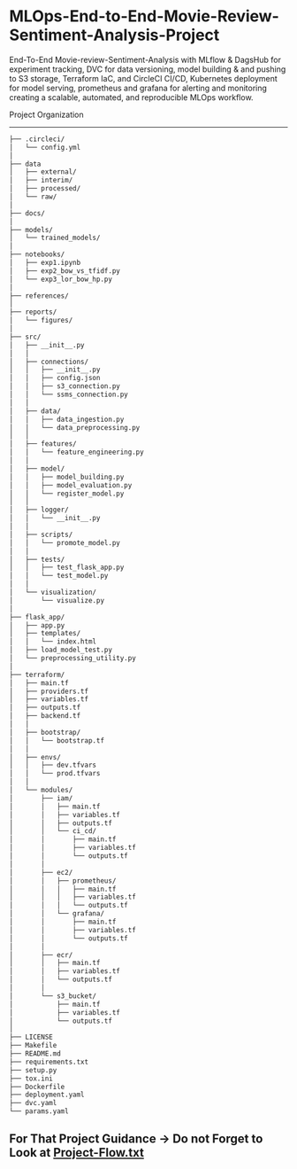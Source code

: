 # MLOps-End-to-End-Movie-Review-Sentiment-Analysis-Project

End-To-End Movie-review-Sentiment-Analysis with MLflow &amp; DagsHub for experiment tracking, DVC for data versioning, model building &amp; and pushing to S3 storage, Terraform IaC, and CircleCI CI/CD, Kubernetes deployment for model serving, prometheus and grafana for alerting and monitoring creating a scalable, automated, and reproducible MLOps workflow.

Project Organization

------------

```bash
├── .circleci/
│   └── config.yml
│
├── data
│   ├── external/
│   ├── interim/
│   ├── processed/
│   └── raw/
│
├── docs/
│
├── models/
│   └── trained_models/
│
├── notebooks/
│   ├── exp1.ipynb
│   ├── exp2_bow_vs_tfidf.py
│   └── exp3_lor_bow_hp.py
│
├── references/
│
├── reports/
│   └── figures/
│
├── src/
│   ├── __init__.py
│   │
│   ├── connections/
│   │   ├── __init__.py
│   │   ├── config.json
│   │   ├── s3_connection.py
│   │   └── ssms_connection.py
│   │
│   ├── data/
│   │   ├── data_ingestion.py
│   │   └── data_preprocessing.py
│   │
│   ├── features/
│   │   └── feature_engineering.py
│   │
│   ├── model/
│   │   ├── model_building.py
│   │   ├── model_evaluation.py
│   │   └── register_model.py
│   │
│   ├── logger/
│   │   └── __init__.py
│   │
│   ├── scripts/
│   │   └── promote_model.py
│   │
│   ├── tests/
│   │   ├── test_flask_app.py
│   │   └── test_model.py
│   │
│   └── visualization/
│       └── visualize.py
│
├── flask_app/
│   ├── app.py
│   ├── templates/
│   │   └── index.html
│   ├── load_model_test.py
│   └── preprocessing_utility.py
│
├── terraform/
│   ├── main.tf
│   ├── providers.tf
│   ├── variables.tf
│   ├── outputs.tf
│   ├── backend.tf
│   │
│   ├── bootstrap/
│   │   └── bootstrap.tf
│   │
│   ├── envs/
│   │   ├── dev.tfvars
│   │   └── prod.tfvars
│   │
│   └── modules/
│       ├── iam/
│       │   ├── main.tf
│       │   ├── variables.tf
│       │   ├── outputs.tf
│       │   └── ci_cd/
│       │       ├── main.tf
│       │       ├── variables.tf
│       │       └── outputs.tf
│       │
│       ├── ec2/
│       │   ├── prometheus/
│       │   │   ├── main.tf
│       │   │   ├── variables.tf
│       │   │   └── outputs.tf
│       │   └── grafana/
│       │       ├── main.tf
│       │       ├── variables.tf
│       │       └── outputs.tf
│       │
│       ├── ecr/
│       │   ├── main.tf
│       │   ├── variables.tf
│       │   └── outputs.tf
│       │
│       └── s3_bucket/
│           ├── main.tf
│           ├── variables.tf
│           └── outputs.tf
│
├── LICENSE
├── Makefile
├── README.md
├── requirements.txt
├── setup.py
├── tox.ini
├── Dockerfile
├── deployment.yaml
├── dvc.yaml
└── params.yaml
```

## For That Project Guidance -> Do not Forget to Look at [Project-Flow.txt](./Project-Flow.txt)
